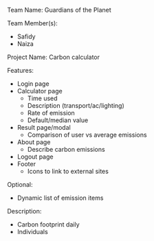 Team Name: Guardians of the Planet

Team Member(s):

- Safidy
- Naiza

Project Name: Carbon calculator

Features:

- Login page
- Calculator page
  - Time used
  - Description (transport/ac/lighting)
  - Rate of emission
  - Default/median value
- Result page/modal
  - Comparison of user vs average emissions
- About page
  - Describe carbon emissions
- Logout page
- Footer
  - Icons to link to external sites

Optional:

- Dynamic list of emission items

Description:

- Carbon footprint daily
- Individuals
